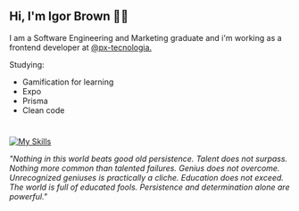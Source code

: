 

## Hi, I'm Igor Brown 👨‍💻

I am a Software Engineering and Marketing graduate and i'm working as a frontend developer at  [@px-tecnologia.](https://github.com/px-tecnologia)

Studying:

-   Gamification for learning
-   Expo
-   Prisma
-   Clean code


# 

[![My Skills](https://skillicons.dev/icons?i=typescript,react,next,electron,styledcomponents,nodejs,express,prisma,postgres,mongo,&perline=10)](https://skillicons.dev)

_"Nothing in this world beats good old persistence. Talent does not surpass. Nothing more common than talented failures. Genius does not overcome. Unrecognized geniuses is practically a cliche. Education does not exceed. The world is full of educated fools. Persistence and determination alone are powerful."_
